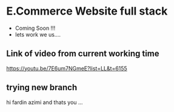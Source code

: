 # E.Commerce Website full stack

- Coming Soon !!!
- lets work we us....

## Link of video from current working time

https://youtu.be/7E6um7NGmeE?list=LL&t=6155

## trying new branch

hi fardin azimi
and thats you ...

